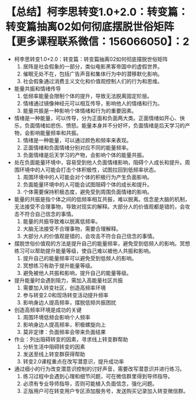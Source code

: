 # 【总结】柯李思转变1.0+2.0：转变篇：转变篇抽离02如何彻底摆脱世俗矩阵【更多课程联系微信：156066050】：2

-   柯李思转变1.0+2.0：转变篇：转变篇抽离02如何彻底摆脱世俗矩阵
    1.  居阵是社会假象的一部分，类似电影黑客帝国中的虚假世界。
    2.  催眠无处不在，包括广告声音和集体行为中的潜移默化影响。
    3.  社会假象通过消费主义文化和价值观控制人们的行为和思维。
-   能量共振和情绪传导
    1.  低频率能量会限制个体的提升，导致无法脱离固定阶层。
    2.  情绪通过镜像神经元可以相互传导，影响他人的情绪和行为。
    3.  能量共振是一种影响个体情绪和行为的重要因素。
-   情绪是一种能量，可以传导，分为正面和负面两大类。正面情绪如开心、快乐，负面情绪如悲伤、愤怒。能量本身并不分好坏，负面情绪是后天学习的产物，会影响能量频率和共振。
    1.  情绪是一种能量，可以通过颜色和频率来表现。
    2.  正面情绪和负面情绪分别对应不同的能量频率。
    3.  负面情绪是后天学习的产物，会影响个体的能量共振。
-   处在负面能量环境中，容易受到他人负面情绪影响，阻碍个人成长和提升。周围环境中的人可能会打击个体积极性，试图拉回到低频率状态。
    1.  周围环境中的人可能会对个体的积极行为产生负面影响。
    2.  负面能量环境中的人可能会试图阻碍个体的成长和提升。
    3.  个体需要保持积极态度，避免受到周围负面情绪的影响。
-   能量的共振是指个体之间的低频率相互共振，难以脱离。信念是大脑的机制，无法接受不合理事物，导致对现实的解释。大部分人的价值观都是错的，会攻击不符合自己信念的事情。
    1.  能量的共振导致难以脱离低频率。
    2.  大脑无法接受不合理事物，需要合理解释。
    3.  大部分人的价值观是错的，会攻击不符合自己信念的事情。
-   摆脱世俗价值观的方法是提升自己的能量频率，避免受到低频人的影响。冥想练习可以帮助提升能量等级，使自己难以被他人共振和影响。
    1.  提升自己的能量频率可以避免受到低频人的影响。
    2.  冥想练习有助于提升能量等级。
    3.  避免被他人共振和影响，提升自己的能量等级。
-   提升能量时会遇到阻力，需加入高能量社区共振
    1.  需要加入转变社区，创造高频率环境
    2.  参与转变2.0和现场转变活动提升频率
    3.  影响身边人提高频率，摆脱低频共振困扰
-   创造高频率环境是成功的关键
    1.  周围环境低频会影响个人频率
    2.  影响身边人提高频率，积极螺旋向上
    3.  莫非定律：负面频率会带来负面结果
-   作业：列出阻碍转变的因素，寻求线上转变群帮助
    1.  分析生活中阻碍转变的因素
    2.  发送至线上转变群获得帮助
    3.  转变2.0课程重点在改写潜意识，提升成功率
-   通过细小的行为改变潜意识控制的讨好声音，需要改写潜意识并进行练习。
    1.  练习过程中会遇到心理和细节问题，可在微信群里得到导师指导。
    2.  必须有专业导师指导，否则可能植入负面信念，强化问题。
    3.  正版用户可在转变用户专区添加服务号，发送购买记录加入转变微信群。